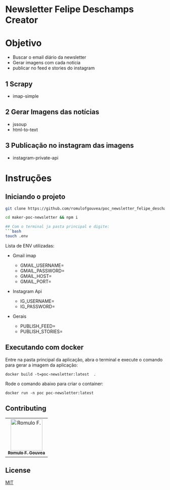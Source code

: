 # Newsletter Felipe Deschamps Creator

# Objetivo
 - Buscar o email diário da newsletter
 - Gerar imagens com cada notícia
 - publicar no feed e stories do instagram

## 1 Scrapy
 - imap-simple
## 2 Gerar Imagens das notícias
 - jssoup
 - html-to-text
## 3 Publicação no instagram das imagens
 - instagram-private-api
 
#  Instruções

## Iniciando o projeto

```bash
git clone https://github.com/romulofgouvea/poc_newsletter_felipe_deschamps.git

cd maker-poc-newsletter && npm i

## Com o terminal ja pasta principal e digite: 
```bash
touch .env
```

 Lista de ENV utilizadas:

 - Gmail imap
      - GMAIL_USERNAME=
      - GMAIL_PASSWORD=
      - GMAIL_HOST=
      - GMAIL_PORT=

 - Instagram Api
    - IG_USERNAME=
    - IG_PASSWORD=

 - Gerais
    - PUBLISH_FEED=
    - PUBLISH_STORIES=

## Executando com docker

Entre na pasta principal da aplicação, abra o terminal e execute o comando para gerar a imagem da aplicação: 
```
docker build -t=poc-newsletter:latest  .
```
Rode o comando abaixo para criar o container:
```
docker run -n poc poc-newsletter:latest
```

## Contributing
<table>
  <tr>
    <td align="center"><a href="https://github.com/romulofgouvea">
        <img src="https://avatars3.githubusercontent.com/u/16581559?s=460&v=4" width="100px;" alt="Romulo F."/><br /><sub>
        <b>Romulo F. Gouvea</b></sub></a>
    </td>
  </tr>
</table>

## License
[MIT](https://choosealicense.com/licenses/mit/)
